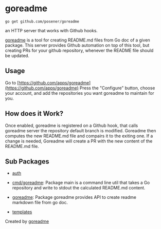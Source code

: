 # goreadme

    go get github.com/posener/goreadme

an HTTP server that works with Github hooks.

[goreadme](./goreadme) is a tool for creating README.md files from Go doc
of a given package.
This server provides Github automation on top of this tool, but creating
PRs for your github repository, whenever the README file should be updated.

## Usage

Go to [https://github.com/apps/goreadme](https://github.com/apps/goreadme)
Press the "Configure" button, choose your account, and add the repositories
you want goreadme to maintain for you.

## How does it Work?

Once enabled, goreadme is registered on a Github hook, that calls goreadme
server the repository default branch is modified.
Goreadme then computes the new README.md file and compairs it to the exiting
one. If a change is needed, Goreadme will create a PR with the new content
of the README.md file.

## Sub Packages

* [auth](./auth)

* [cmd/goreadme](./cmd/goreadme): Package main is a command line util that takes a Go repository and write to stdout the calculated README.md content.

* [goreadme](./goreadme): Package goreadme provides API to create readme markdown file from go doc.

* [templates](./templates)

Created by [goreadme](https://github.com/apps/goreadme)
